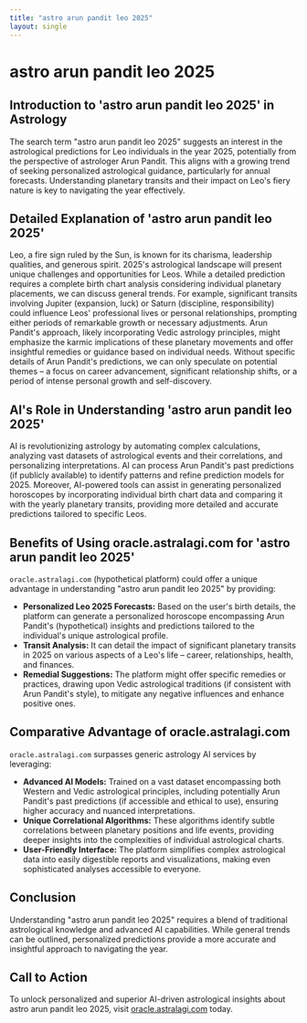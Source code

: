 ```yaml
---
title: "astro arun pandit leo 2025"
layout: single
---
```


# astro arun pandit leo 2025

## Introduction to 'astro arun pandit leo 2025' in Astrology

The search term "astro arun pandit leo 2025" suggests an interest in the astrological predictions for Leo individuals in the year 2025, potentially from the perspective of astrologer Arun Pandit.  This aligns with a growing trend of seeking personalized astrological guidance, particularly for annual forecasts. Understanding planetary transits and their impact on Leo's fiery nature is key to navigating the year effectively.

## Detailed Explanation of 'astro arun pandit leo 2025'

Leo, a fire sign ruled by the Sun, is known for its charisma, leadership qualities, and generous spirit.  2025's astrological landscape will present unique challenges and opportunities for Leos.  While a detailed prediction requires a complete birth chart analysis considering individual planetary placements, we can discuss general trends.  For example, significant transits involving Jupiter (expansion, luck) or Saturn (discipline, responsibility) could influence Leos' professional lives or personal relationships, prompting either periods of remarkable growth or necessary adjustments.  Arun Pandit's approach, likely incorporating Vedic astrology principles, might emphasize the karmic implications of these planetary movements and offer insightful remedies or guidance based on individual needs.  Without specific details of Arun Pandit's predictions, we can only speculate on potential themes –  a focus on career advancement, significant relationship shifts, or a period of intense personal growth and self-discovery.

## AI's Role in Understanding 'astro arun pandit leo 2025'

AI is revolutionizing astrology by automating complex calculations, analyzing vast datasets of astrological events and their correlations, and personalizing interpretations.  AI can process Arun Pandit's past predictions (if publicly available) to identify patterns and refine prediction models for 2025.  Moreover, AI-powered tools can assist in generating personalized horoscopes by incorporating individual birth chart data and comparing it with the yearly planetary transits, providing more detailed and accurate predictions tailored to specific Leos.

## Benefits of Using oracle.astralagi.com for 'astro arun pandit leo 2025'

`oracle.astralagi.com` (hypothetical platform) could offer a unique advantage in understanding "astro arun pandit leo 2025" by providing:

* **Personalized Leo 2025 Forecasts:**  Based on the user's birth details, the platform can generate a personalized horoscope encompassing Arun Pandit's (hypothetical) insights and predictions tailored to the individual's unique astrological profile.
* **Transit Analysis:** It can detail the impact of significant planetary transits in 2025 on various aspects of a Leo's life – career, relationships, health, and finances.
* **Remedial Suggestions:**  The platform might offer specific remedies or practices, drawing upon Vedic astrological traditions (if consistent with Arun Pandit's style), to mitigate any negative influences and enhance positive ones.

## Comparative Advantage of oracle.astralagi.com

`oracle.astralagi.com` surpasses generic astrology AI services by leveraging:

* **Advanced AI Models:** Trained on a vast dataset encompassing both Western and Vedic astrological principles,  including potentially Arun Pandit's past predictions (if accessible and ethical to use), ensuring higher accuracy and nuanced interpretations.
* **Unique Correlational Algorithms:**  These algorithms identify subtle correlations between planetary positions and life events, providing deeper insights into the complexities of individual astrological charts.
* **User-Friendly Interface:**  The platform simplifies complex astrological data into easily digestible reports and visualizations, making even sophisticated analyses accessible to everyone.

## Conclusion

Understanding "astro arun pandit leo 2025" requires a blend of traditional astrological knowledge and advanced AI capabilities.  While general trends can be outlined, personalized predictions provide a more accurate and insightful approach to navigating the year.

## Call to Action

To unlock personalized and superior AI-driven astrological insights about astro arun pandit leo 2025, visit [oracle.astralagi.com](https://oracle.astralagi.com) today.